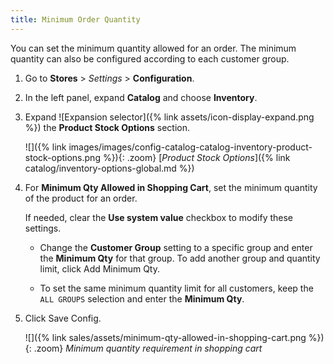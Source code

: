 ```yaml
---
title: Minimum Order Quantity
---
```


You can set the minimum quantity allowed for an order. The minimum quantity can also be configured according to each customer group.

1. Go to **Stores** > _Settings_ > **Configuration**.

1. In the left panel, expand **Catalog** and choose **Inventory**.

1. Expand ![Expansion selector]({% link assets/icon-display-expand.png %}) the **Product Stock Options** section.

   ![]({% link images/images/config-catalog-catalog-inventory-product-stock-options.png %}){: .zoom}
   [_Product Stock Options_]({% link catalog/inventory-options-global.md %})

1. For **Minimum Qty Allowed in Shopping Cart**, set the minimum quantity of the product for an order.

    If needed, clear the **Use system value** checkbox to modify these settings.

    - Change the **Customer Group** setting to a specific group and enter the **Minimum Qty** for that group. To add another group and quantity limit, click <span class="btn">Add Minimum Qty<span class="btn">.

    - To set the same minimum quantity limit for all customers, keep the `ALL GROUPS` selection and enter the **Minimum Qty**.

1. Click <span class="btn">Save Config</span>.

    ![]({% link sales/assets/minimum-qty-allowed-in-shopping-cart.png %}){: .zoom}
    _Minimum quantity requirement in shopping cart_
